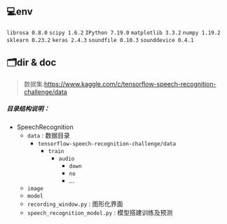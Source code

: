 ## 💻env

`librosa 0.8.0`
`scipy 1.6.2`
`IPython 7.19.0`
`matplotlib 3.3.2`
`numpy 1.19.2`
`sklearn 0.23.2`
`keras 2.4.3`
`soundfile 0.10.3`
`sounddevice 0.4.1`

## 🗂dir & doc

> 数据集:https://www.kaggle.com/c/tensorflow-speech-recognition-challenge/data

##### 目录结构说明：

- SpeechRecognition
  - `data` : 数据目录
    - `tensorflow-speech-recognition-challenge/data`
      - `train`
        - `audio`
          - `down`
          - `no`
          - ...
  - `image`
  - `model`
  - `recording_window.py` : 图形化界面
  - `speech_recognition_model.py`  : 模型搭建训练及预测



